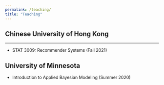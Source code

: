 ```yaml
---
permalink: /teaching/
title: "Teaching"
---
```


## Chinese University of Hong Kong
- - -
- STAT 3009: Recommender Systems (Fall 2021)


## University of Minnesota
- Introduction to Applied Bayesian Modeling (Summer 2020)
